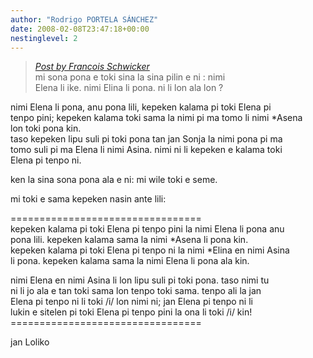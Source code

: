 ```yaml
---
author: "Rodrigo PORTELA SÁNCHEZ"
date: 2008-02-08T23:47:18+00:00
nestinglevel: 2
---
```

> [_Post by Francois Schwicker_](/MDMyxYBH/tenpo-toki-tu-li-lon-ala-lon-nimi-ni#post2)  
> mi sona pona e toki sina la sina pilin e ni : nimi  
> Elena li ike. nimi Elina li pona. ni li lon ala lon ?  
> 

nimi Elena li pona, anu pona lili, kepeken kalama pi toki Elena pi  
tenpo pini; kepeken kalama toki sama la nimi pi ma tomo li nimi \*Asena  
lon toki pona kin.  
taso kepeken lipu suli pi toki pona tan jan Sonja la nimi pona pi ma  
tomo suli pi ma Elena li nimi Asina. nimi ni li kepeken e kalama toki  
Elena pi tenpo ni.  
  
ken la sina sona pona ala e ni: mi wile toki e seme.  
  
mi toki e sama kepeken nasin ante lili:  
  
\=================================  
kepeken kalama pi toki Elena pi tenpo pini la nimi Elena li pona anu  
pona lili. kepeken kalama sama la nimi \*Asena li pona kin.  
kepeken kalama pi toki Elena pi tenpo ni la nimi \*Elina en nimi Asina  
li pona. kepeken kalama sama la nimi Elena li pona ala kin.  
  
nimi Elena en nimi Asina li lon lipu suli pi toki pona. taso nimi tu  
ni li jo ala e tan toki sama lon tenpo toki sama. tenpo ali la jan  
Elena pi tenpo ni li toki /i/ lon nimi ni; jan Elena pi tenpo ni li  
lukin e sitelen pi toki Elena pi tenpo pini la ona li toki /i/ kin!  
\=================================  
  
jan Loliko